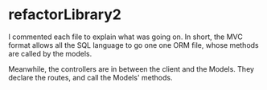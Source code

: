 # refactorLibrary2

I commented each file to explain what was going on. 
In short, the MVC format allows all the SQL language to 
go one one ORM file, whose methods are called by the models.

Meanwhile, the controllers are in between the client and the Models.
They declare the routes, and call the Models' methods. 